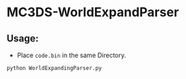 # MC3DS-WorldExpandParser
## Usage:
- Place `code.bin` in the same Directory.
```
python WorldExpandingParser.py
```
